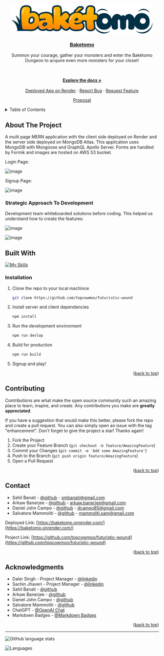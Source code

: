<a name="readme-top"></a>

<br />
<div align="center">
  <a href="https://github.com/topcowmoo/futuristic-wound">
    <img src="./client/src/assets/baketomo-logo.svg" alt="Logo">
  </a>

<h3 align="center"><a href="https://baketomo.onrender.com/">Baketomo</a></h3>

  <p align="center">

Summon your courage, gather your monsters and enter the Bakétomo Dungeon to acquire even more monsters for your closet!

<br />
<br />
<a href="https://github.com/topcowmoo/futuristic-wound"><strong>Explore the docs »</strong></a>
<br />
<br />
<a href="https://baketomo.onrender.com/">Deployed App on Render</a>
·
<a href="https://github.com/topcowmoo/futuristic-wound/issues">Report Bug</a>
·
<a href="https://github.com/topcowmoo/futuristic-wound/issues">Request Feature</a>

<a href="https://docs.google.com/document/d/1rHQ_tM3kYNMB6qDTxue6-6NvB7A_TC0nRu216h9Ysxk/edit">Proposal</a>

</p>
</div>

<!-- TABLE OF CONTENTS -->

<details>
  <summary>Table of Contents</summary>
  <ol>
    <li>
      <a href="#about-the-project">About The Project</a>
      <ul>
        <li><a href="#built-with">Built With</a></li>
      </ul>
    </li>
    <li><a href="#installation">Installation</a></li>
    <li>
      <a href="#contributing">Contributing</a>
    </li>
    <li>
      <a href="#contact">Contact</a>
    </li>
    <li>
      <a href="#acknowledgments">Acknowledgments</a>
    </li>
  </ol>
</details>

<!-- ABOUT THE PROJECT -->

## About The Project

A multi page MERN application with the client side deployed on Render and the server side deployed on MongoDB Atlas. This application uses MongoDB with Mongoose and GraphQL Apollo Server. Forms are handled by Formik and images are hosted on AWS S3 bucket.

Login Page:

![image](https://github.com/topcowmoo/futuristic-wound/assets/149528212/8adabc44-3234-4d6f-a88d-38d02bdc85eb)

Signup Page:

![image](https://github.com/topcowmoo/futuristic-wound/assets/149528212/39535e27-b477-49c0-b22e-381edf0522e9)

### Strategic Approach To Development

Development team whiteboarded solutions before coding. This helped us understand how to create the features:

![image](https://github.com/topcowmoo/futuristic-wound/assets/149528212/86489264-d4c1-4640-973b-1c1acd27ddc7)

![image](https://github.com/topcowmoo/futuristic-wound/assets/149528212/e5d98a4c-eaa9-4b94-ba2d-d2f29ae1e0be)

<!-- BUILT WITH -->

## Built With

[![My Skills](https://simpleskill.icons.workers.dev/svg?i=nodedotjs,express,javascript,react,vite,reactrouter,tailwindcss,mongodb,mongoose,render,amazonaws,amazons3,stripe,=50)](#)


### Installation

1. Clone the repo to your local machince
   ```sh
   git clone https://github.com/topcowmoo/futuristic-wound
   ```
2. Install server and client dependencies
   ```sh
   npm install
   ```
3. Run the development environment
   ```sh
   npm run devlop
   ```
4. Build for production
   ```sh
   npm run build
   ```
5. Signup and play!

<p align="right">(<a href="#readme-top">back to top</a>)</p>

<!-- CONTRIBUTING -->

## Contributing

Contributions are what make the open source community such an amazing place to learn, inspire, and create. Any contributions you make are **greatly appreciated**.

If you have a suggestion that would make this better, please fork the repo and create a pull request. You can also simply open an issue with the tag "enhancement".
Don't forget to give the project a star! Thanks again!

1. Fork the Project
2. Create your Feature Branch (`git checkout -b feature/AmazingFeature`)
3. Commit your Changes (`git commit -m 'Add some AmazingFeature'`)
4. Push to the Branch (`git push origin feature/AmazingFeature`)
5. Open a Pull Request

<p align="right">(<a href="#readme-top">back to top</a>)</p>

<!-- CONTACT -->

## Contact

- Sahil Banati - [@github](https://github.com/sbanati) - smbanati@gmail.com
- Arkaw Banerjee - [@github](https://github.com/Rafflafressia) - arkaw.banerjee@gmail.com
- Daniel John Campo - [@github](https://github.com/F3N215) - dcampo85@gmail.com
- Salvatore Mammoliti - [@github](https://github.com/topcowmoo) - mammoliti.sam@gmail.com

Deployed Link: [https://baketomo.onrender.com/](https://baketomo.onrender.com/)

Project Link: [https://github.com/topcowmoo/futuristic-wound](https://github.com/topcowmoo/futuristic-wound)

<p align="right">(<a href="#readme-top">back to top</a>)</p>

<!-- ACKNOWLEDGMENTS -->

## Acknowledgments

- Daler Singh - Project Manager - [@linkedin](https://www.linkedin.com/in/daler7/?originalSubdomain=ca)
- Sachin Jhaveri - Project Manager - [@linkedin](https://www.linkedin.com/in/sachin-jhaveri-42436280/?originalSubdomain=ca)
- Sahil Banati - [@github](https://github.com/sbanati)
- Arkaw Banerjee - [@github](https://github.com/Rafflafressia)
- Daniel John Campo - [@github](https://github.com/F3N215)
- Salvatore Mammoliti - [@github](https://github.com/topcowmoo)
- ChatGPT - [@OpenAI Chat](https://chat.openai.com/)
- Markdown Badges - [@Markdown Badges](https://ileriayo.github.io/markdown-badges/#usage)

<p align="right">(<a href="#readme-top">back to top</a>)</p>

---

![GitHub language stats](https://img.shields.io/github/languages/top/topcowmoo/futuristic-wound)

![Languages](https://img.shields.io/github/languages/count/topcowmoo/futuristic-wound)
